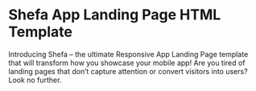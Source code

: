 # Shefa App Landing Page HTML Template
 Introducing Shefa – the ultimate Responsive App Landing Page template that will transform how you showcase your mobile app! Are you tired of landing pages that don’t capture attention or convert visitors into users? Look no further.
